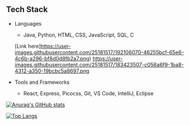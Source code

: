 Tech Stack
---
  - Languages
    - Java, Python, HTML, CSS, JavaScript, SQL, C

    [Link here]https://user-images.githubusercontent.com/25181517/192106070-46255bcf-65e6-4c6b-a296-bf8d0d8fb2a7.png)
    https://user-images.githubusercontent.com/25181517/183423507-c056a6f9-1ba8-4312-a350-19bcbc5a8697.png
  - Tools and Frameworks
    - React, Express, Picocss, Git, VS Code, IntelliJ, Eclipse

[![Anurag's GitHub stats](https://github-readme-stats.vercel.app/api?username=dleonsilva7226)](https://github.com/dleonsilva7226/github-readme-stats)

[![Top Langs](https://github-readme-stats.vercel.app/api/top-langs/?username=dleonsilva7226)](https://github.com/dleonsilva7226/github-readme-stats)




<!---
dleonsilva7226/dleonsilva7226 is a ✨ special ✨ repository because its `README.md` (this file) appears on your GitHub profile.
You can click the Preview link to take a look at your changes.
--->
